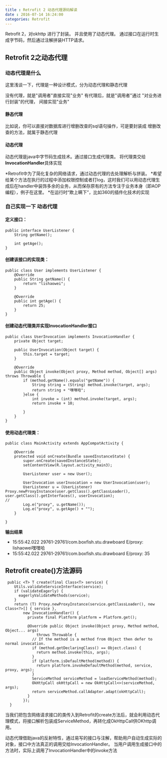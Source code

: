 ```yaml
---
title : Retrofit 2 动态代理源码解读
date : 2016-07-14 16:24:00
categories: Retrofit
---
```

Retrofit 2，对okhttp 进行了封装。 并且使用了动态代理。
通过接口在运行时生成字节码，然后通过注解拼装HTTP请求。


##  Retrofit 2之动态代理

### 动态代理是什么

这里浅谈一下，代理是一种设计模式，分为动态代理和静态代理

没有代理，就是"调用者"直接实现"业务"
有代理后，就是"调用者"通过 "对业务进行封装"的代理， 间接实现"业务"
#### 静态代理
比如说，你可以直接对数据库进行增删改查的sql语句操作，可是要封装成
增删改查的方法，就属于静态代理
#### 动态代理
动态代理是java中字节码生成技术。通过接口生成代理类。
将代理类交给**InvocationHandler**具体实现

*Retrofit中为了简化复杂的网络请求，通过动态代理的去处理解析与拼装。
*希望给某个方法在执行的过程中添加权限控制或者打log，这时我们可以用动态代理生成后在handler中装饰多余的业务，从而保存原有的方法专注于业务本身（即AOP编程），例子在这里。
*在运行时“欺上瞒下”，比如360的插件化技术的实现

### 自己实现一下 动态代理
#### 定义接口：
~~~
public interface UserListener {
    String getName();

    int getAge();
}
~~~
#### 创建该接口的实现类：
~~~
public class User implements UserListener {
    @Override
    public String getName() {
        return "lishaowei";
    }

    @Override
    public int getAge() {
        return 25;
    }
}
~~~
#### 创建动态代理类并实现InvocationHandler接口
~~~
public class UserInvocation implements InvocationHandler {
    private Object target;

    public UserInvocation(Object target) {
        this.target = target;
    }

    @Override
    public Object invoke(Object proxy, Method method, Object[] args) throws Throwable {
        if (method.getName().equals("getName")) {
            String string = (String) method.invoke(target, args);
            return string + "嘿嘿哈";
        }else {
            int invoke = (int) method.invoke(target, args);
            return invoke + 10;

        }
    }
}
~~~
#### 使用动态代理类：
~~~
public class MainActivity extends AppCompatActivity {

    @Override
    protected void onCreate(Bundle savedInstanceState) {
        super.onCreate(savedInstanceState);
        setContentView(R.layout.activity_main3);

        UserListener user = new User();

        UserInvocation userInvocation = new UserInvocation(user);
        UserListener u = (UserListener) Proxy.newProxyInstance(user.getClass().getClassLoader(), user.getClass().getInterfaces(), userInvocation);
//
        Log.e("proxy", u.getName());
        Log.e("proxy", u.getAge() + "");
    }

}
~~~

**输出结果**
*  15:55:42.022 29761-29761/com.boxfish.stu.drawboard E/proxy: lishaowei嘿嘿哈
*  15:55:42.022 29761-29761/com.boxfish.stu.drawboard E/proxy: 35



## Retrofit create()方法源码
~~~
 public <T> T create(final Class<T> service) {
    Utils.validateServiceInterface(service);
    if (validateEagerly) {
      eagerlyValidateMethods(service);
    }
    return (T) Proxy.newProxyInstance(service.getClassLoader(), new Class<?>[] { service },
        new InvocationHandler() {
          private final Platform platform = Platform.get();

          @Override public Object invoke(Object proxy, Method method, Object... args)
              throws Throwable {
            // If the method is a method from Object then defer to normal invocation.
            if (method.getDeclaringClass() == Object.class) {
              return method.invoke(this, args);
            }
            if (platform.isDefaultMethod(method)) {
              return platform.invokeDefaultMethod(method, service, proxy, args);
            }
            ServiceMethod serviceMethod = loadServiceMethod(method);
            OkHttpCall okHttpCall = new OkHttpCall<>(serviceMethod, args);
            return serviceMethod.callAdapter.adapt(okHttpCall);
          }
        });
  }

~~~
当我们把包含网络请求接口的类传入到Retrofit的create方法后，就会利用动态代理模式，将接口解析包装成ServiceMethod，再转化成OkHttpCall供OKhttp调用。

动态代理借助java的反射特性，通过易写的接口与注解，帮助用户自动生成实际的对象，接口中方法真正的调用交给InvocationHandler。
当用户调用生成接口中的方法时，实际上调用了InvocationHandler中的invoke方法

